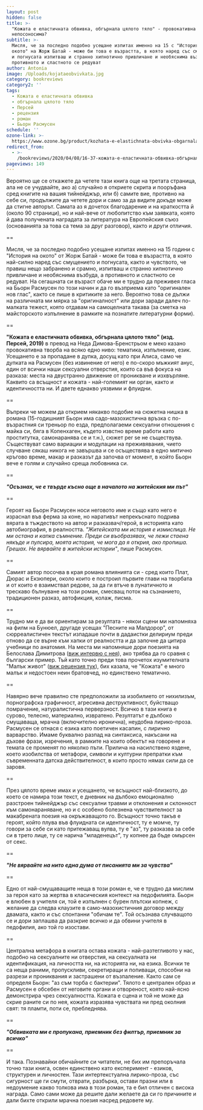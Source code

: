 ```yaml
---
layout: post
hidden: false
title: >-
  "Кожата е еластичната обвивка, обгърнала цялото тяло" - провокативна или
  непосоносима?
subtitle: >-
  Мисля, че за последно подобно усещане изпитах именно на 15 с "История на
  окото" на Жорж Батай - може би това е възрастта, в която наред със смущението
  и погнусата изпитваш и странно хипнотично привличане и необяснима възбуда, а
  противното и сластното се редуват
author: Antonia
image: /Uploads/kojataeobvivkata.jpg
category: bookreviews
category2: ''
tags:
  - Кожата е еластичната обвивка
  - обгърнала цялото тяло
  - Персей
  - рецензия
  - роман
  - Бьорн Расмусен
schedule: ''
ozone-link: >-
  https://www.ozone.bg/product/kozhata-e-elastichnata-obvivka-obgarnala-tsyaloto-tyalo/
redirect_from:
  - >-
    /bookreviews/2020/04/08/16-37-кожата-е-еластичната-обвивка-обгърнала-цялото-тяло
pageviews: 149
---
```

Вероятно ще се откажете да четете тази книга още на третата страница, ала не се учудвайте, ако a) случайно я откриете скрита и пооръфана сред книгите на вашия тийнейджър, или б) самите вие, противно на себе си, продължите да четете дори и само за да видите докъде може да стигне авторът. Самата аз я дочетох благодарение и на краткостта й (около 90 страници), но и най-вече от любопитство към заявката, която й дава получената наградата за литература на Европейския съюз (основанията за това са тема за друг разговор), както и други отличия. 

\==

Мисля, че за последно подобно усещане изпитах именно на 15 години с "История на окото" от Жорж Батай - може би това е възрастта, в която най-силно наред със смущението и погнусата, както и чувството, че правиш нещо забранено и срамно, изпитваш и странно хипнотично привличане и необяснима възбуда, а противното и сластното се редуват. На сегашната си възраст обаче ми е трудно да преживея гласа на Бьорн Расмусен по този начин и да го възприема като "оригинален нов глас", както се пише в критиките за него. Вероятно това се дължи на различната ми мярка за "оригиналност" или дори заради далеч по-малката тежест, която отдавам на самоцелната такава (за сметка на майсторското изпълнение в рамките на познатите литературни форми). 

\==

**"Кожата е еластичната обвивка, обгърнала цялото тяло" (изд. Персей, 2019)** в превод на Неда Димова-Бренстрьом е меко казано провокативна творба на всяко едно ниво: тематика, изпълнение, език. Усещането е за пропадане в дупка, досущ като при Алиса, само че дупката на Расмусен (без извинение от него) е по-скоро мъжкият анус, един от всички наши сексуални отверстия, които са във фокуса на разказа: места на двустранно движение от проникване и изхвърляне. Каквито са всъщност и кожата - най-големият ни орган, както и идентичността ни. И двете еднакво уязвими и флуидни.

\==

Въпреки че можем да открием някакво подобие на сюжетна нишка в романа (15-годишният Бьорн има садо-мазохистична връзка с по-възрастния си треньор по езда, предполагаеми сексуални отношения с майка си, бяга в Копенхаген, където извстно време работи като проститутка, самонаранява се и т.н.), сюжет per se не съществува. Съществуват само вариации и модулации на преживявания, чието случване сякаш никога не завършва и се осъществява в едно митично кръгово време, макар и разказът да започва от момент, в който Бьорн вече е голям и случайно среща любовника си. 

\==

**_"Осъзнах, че е твърде късно още в началото на житейския ми път"_**

\==

Героят на Бьорн Расмусен носи неговото име и също като него е израснал във ферма за коне, но наративът непрекъснато подрива вярата в тъждеството на автор и разказвач/герой, в историята като автобиография, в реалността. _"Житейската ми история е измислица. Не ми остана и капка съмнение. Преди си въобразявах, че лежи стаена някъде и пулсира, моята история, че мога да я открия, ако пропиша. Грешах. Не вярвайте в житейски истории"_, пише Расмусен. 

\==

Самият автор посочва в края романа влиянията си - сред които Плат, Дюрас и Екзюпери, около които е построил първите глави на творбата и от които е взаимствал редове, за да ги втъче в лунатичното и трескаво бълнуване на този роман, смесващ поток на съзнанието, традиционен разказ, автофикция, колаж, писма.  

\==

Трудно ми е да ви ориентирам за резултата - някои сцени ми напомняха на филм на Бунюел, другаде усещах "Песните на Малдорор", от сюрреалистичен текстът изпадаше почти в дадаистки делириум преди отново да се върне към хапки от реалността и да започне да цитира учебници по анатомия. На места ми напомняше дори поезията на Белослава Димитрова ([виж интервю с нея](https://literaturnirazgovori.com/interviews/2019/12/12/13-43-%D0%B1%D0%B5%D0%BB%D0%BE%D1%81%D0%BB%D0%B0%D0%B2%D0%B0-%D0%B4%D0%B8%D0%BC%D0%B8%D1%82%D1%80%D0%BE%D0%B2%D0%B0-%D0%BD%D0%B0%D0%B2%D1%81%D1%8F%D0%BA%D1%8A%D0%B4%D0%B5-%D1%81%D0%BC%D0%B5-%D1%87%D1%83%D0%BF%D0%BB%D0%B8%D0%B2%D0%B8.html)), ако трябва да го сравня с български пример. Тъй като точно преди това прочетох изумителната "Малък живот" ([виж рецензия тук](https://literaturnirazgovori.com/bookreviews/2020/04/13/12-19-%D0%B8%D0%B7%D1%83%D0%BC%D0%B8%D1%82%D0%B5%D0%BB%D0%BD%D0%B8%D1%8F%D1%82-%D0%BC%D0%B0%D0%BB%D1%8A%D0%BA-%D0%B6%D0%B8%D0%B2%D0%BE%D1%82-%D0%BD%D0%B0-%D1%85%D0%B0%D0%BD%D1%8F-%D1%8F%D0%BD%D0%B0%D0%B3%D0%B8%D1%85%D0%B0%D1%80%D0%B0-%D0%BF%D1%80%D0%B5%D0%BD%D0%B0%D0%BF%D0%B8%D1%81%D0%B2%D0%B0-%D0%B8%D1%81%D1%82%D0%BE%D1%80%D0%B8%D1%8F%D1%82%D0%B0-%D0%BD%D0%B0-%D0%BC%D0%BD%D0%BE%D0%B3%D0%BE%D1%81%D1%82%D1%80%D0%B0%D0%B4%D0%B0%D0%BB%D0%BD%D0%B8%D1%8F-%D0%B9%D0%BE%D0%B2.html)), бих казала, че "Кожата" е много малък и недостоен неин братовчед, но единствено тематично. 

\==

Навярно вече правилно сте предположили за изобилието от нихилизъм, порнографска графичност, агресивна деструктивност, буйстващо помрачение, натуралистична перверзност. Всичко в тази книга е сурово, телесно, материално, извратено. Резултатът е дълбоко смущаваща, мрачна (включително иронична), неудобна лирико-проза. Расмусен се отнася с езика като поетичен касапин, с лирично варварство. Имаме буквално разпад на синтаксиса, накъсани на дъхове фрази, изречения, в рамките на които обектът на говорене и темата се променят по няколко пъти. Прилича на насилствено яздене, което изобилства от метафори, символи и културни препратки към съвременната датска действителност, в които просто нямах сили да се заровя.  

\==

През цялото време имах и усещането, че всъщност най-близкото, до което се намира този текст, е дневник на дълбоко емоционално разстроен тийнейджър със сексуални травми и отклонения и склонност към самонараняване, но и с особено болезнена чувствителност за макабрената поезия на окръжаващото го. Всъщност точно такъв е героят, който плува във флуидната си идентичност, ту е момче, ту говори за себе си като притежаващ вулва, ту е "аз", ту разказва за себе си в трето лице, ту се нарича "младенецът", ту копнее да бъде омърсен от секс.

\==

**_"Не вярвайте на нито една дума от писанията ми за чувства"_**

\==

Едно от най-смущаващите неща в този роман е, че е трудно да мислим за героя като за жертва в класическия контекст на педофилията. Бьорн е влюбен в учителя си, той е изпълнен с бурен плътски копнеж, с желание да следва клаузите в само-мазохистичния договор между двамата, както и със спонтанни "обичам те". Той осъзнава случващото се и дори заплашва да разкрие всичко и да обвини учителя в педофилия, ако той го изостави. 

\==

Централна метафора в книгата остава кожата - най-разтегливото у нас, подобно на сексуалните ни отверстия, на сексуалната ни идентификация, на личността ни, на историята ни, на езика. Всички те са неща раними, пропускливи, секретиращи и попиващи, способни на разрези и прониквания и застрашени от възпаление. Както сам се определя Бьорн: "аз съм торба с бактерии". Тялото е централен образ и Расмусен е обсебен от неговите органи и отвореност, която най-ясно демонстрира чрез сексуалността. Кожата е сцена и той не може да скрие раните си по нея, кожата изразява чувствата ни пред околния свят: тя пламти, поти се, пребледнява.

\==

**_"Обвивката ми е пропукана, приемник без филтър, приемник за всичко"_**

\==

И така. Познавайки обичайните си читатели, не бих им препоръчала точно тази книга, освен единствено като експеримент - езиков, структурен и личностен. Тази интертекстуална лирико-проза, със сигурност ще ги смути, отврати, разбърка, остави празни или в недоумение какво толкова има в този роман, та е бил отличен с висока награда. Само сами може да решите дали желаете да си го причините и дали бихте открили мрачна поезия насред редовете му.
